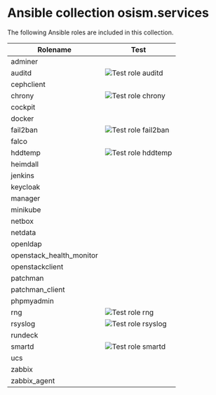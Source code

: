 # Ansible collection osism.services

The following Ansible roles are included in this collection.

| Rolename                 | Test                                                                                                                   |
|------------------------- |------------------------------------------------------------------------------------------------------------------------|
| adminer                  |                                                                                                                        |
| auditd                   | ![Test role auditd](https://github.com/osism/ansible-collection-services/workflows/Test%20role%20auditd/badge.svg)     |
| cephclient               |                                                                                                                        |
| chrony                   | ![Test role chrony](https://github.com/osism/ansible-collection-services/workflows/Test%20role%20chrony/badge.svg)     |
| cockpit                  |                                                                                                                        |
| docker                   |                                                                                                                        |
| fail2ban                 | ![Test role fail2ban](https://github.com/osism/ansible-collection-services/workflows/Test%20role%20fail2ban/badge.svg) |
| falco                    |                                                                                                                        |
| hddtemp                  | ![Test role hddtemp](https://github.com/osism/ansible-collection-services/workflows/Test%20role%20hddtemp/badge.svg)   |
| heimdall                 |                                                                                                                        |
| jenkins                  |                                                                                                                        |
| keycloak                 |                                                                                                                        |
| manager                  |                                                                                                                        |
| minikube                 |                                                                                                                        |
| netbox                   |                                                                                                                        |
| netdata                  |                                                                                                                        |
| openldap                 |                                                                                                                        |
| openstack_health_monitor |                                                                                                                        |
| openstackclient          |                                                                                                                        |
| patchman                 |                                                                                                                        |
| patchman_client          |                                                                                                                        |
| phpmyadmin               |                                                                                                                        |
| rng                      | ![Test role rng](https://github.com/osism/ansible-collection-services/workflows/Test%20role%20rng/badge.svg)           |
| rsyslog                  | ![Test role rsyslog](https://github.com/osism/ansible-collection-services/workflows/Test%20role%20rsyslog/badge.svg)   |
| rundeck                  |                                                                                                                        |
| smartd                   | ![Test role smartd](https://github.com/osism/ansible-collection-services/workflows/Test%20role%20smartd/badge.svg)     |
| ucs                      |                                                                                                                        |
| zabbix                   |                                                                                                                        |
| zabbix_agent             |                                                                                                                        |
